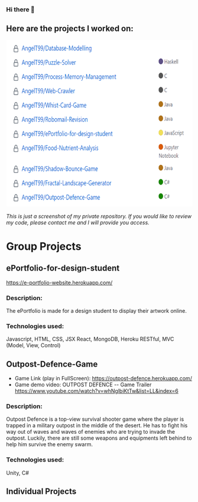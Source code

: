 ### Hi there 👋

## Here are the projects I worked on:

<p align="left">
  <img src="{6789CD37-EC8C-47FF-A2D3-99541CB50339}.png" height="450"  >
</p>

_This is just a screenshot of my private repository. If you would like to review my code, please contact me and I will provide you access._

# Group Projects

## ePortfolio-for-design-student
https://e-portfolio-website.herokuapp.com/
### Description: 
The ePortfolio is made for a design student to display their artwork online. 
### Technologies used: 
Javascript, HTML, CSS, JSX React, MongoDB, Heroku RESTful, MVC (Model, View, Control)


## Outpost-Defence-Game
- Game Link (play in FullScreen):
  https://outpost-defence.herokuapp.com/
- Game demo video: OUTPOST DEFENCE -- Game Trailer
  https://www.youtube.com/watch?v=whNglbiKtTw&list=LL&index=6
### Description: 
Outpost Defence is a top-view survival shooter game where the player is trapped in a military outpost in the middle of the desert. He has to fight his way out of waves and waves of enemies who are trying to invade the outpost. Luckily, there are still some weapons and equipments left behind to help him survive the enemy swarm.
### Technologies used: 
Unity, C#



## Individual Projects


<!--
**AngelT99/angelt99** is a ✨ _special_ ✨ repository because its `README.md` (this file) appears on your GitHub profile.

Here are some ideas to get you started:

- 🔭 I’m currently working on ...
- 🌱 I’m currently learning ...
- 👯 I’m looking to collaborate on ...
- 🤔 I’m looking for help with ...
- 💬 Ask me about ...
- 📫 How to reach me: ...
- 😄 Pronouns: ...
- ⚡ Fun fact: ...
-->
